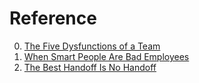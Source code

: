 # Reference

0. [The Five Dysfunctions of a Team](https://en.wikipedia.org/wiki/The_Five_Dysfunctions_of_a_Team)
0. [When Smart People Are Bad Employees](https://medium.com/@bhorowitz/when-smart-people-are-bad-employees-14755331f32e)
0. [The Best Handoff Is No Handoff](https://www.smashingmagazine.com/2023/03/best-handoff-is-no-handoff/)

